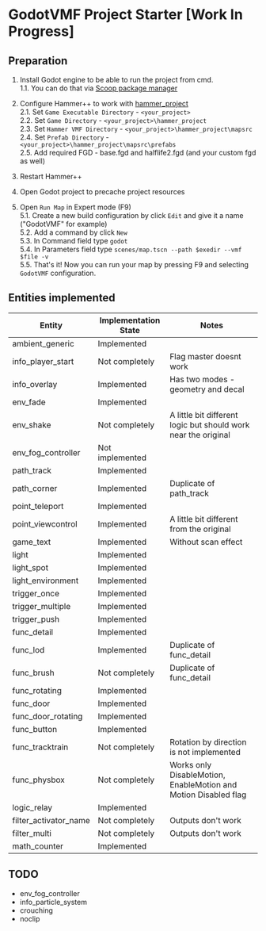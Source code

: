 # GodotVMF Project Starter [Work In Progress]

## Preparation
1. Install Godot engine to be able to run the project from cmd.  
1.1. You can do that via [Scoop package manager](https://scoop.sh/#/apps?q=godot&id=2fdd7b453f1ef3161d01986e2051c646911a642c)

2. Configure Hammer++ to work with [hammer_project](/hammer_project)  
2.1. Set `Game Executable Directory` - `<your_project>`  
2.2. Set `Game Directory` - `<your_project>\hammer_project`  
2.3. Set `Hammer VMF Directory` - `<your_project>\hammer_project\mapsrc`  
2.4. Set `Prefab Directory` - `<your_project>\hammer_project\mapsrc\prefabs`  
2.5. Add required FGD - base.fgd and halflife2.fgd (and your custom fgd as well)  

3. Restart Hammer++  

4. Open Godot project to precache project resources

5. Open `Run Map` in Expert mode (F9)  
5.1. Create a new build configuration by click `Edit` and give it a name ("GodotVMF" for example)  
5.2. Add a command by click `New`  
5.3. In Command field type `godot`  
5.4. In Parameters field type `scenes/map.tscn --path $exedir --vmf $file -v`  
5.5. That's it! Now you can run your map by pressing F9 and selecting `GodotVMF` configuration.
 
## Entities implemented
| Entity | Implementation State | Notes |
| --- | --- | --- |
| ambient_generic | Implemented | |
| info_player_start | Not completely | Flag master doesnt work |
| info_overlay | Implemented | Has two modes - geometry and decal |
| env_fade | Implemented | |
| env_shake | Not completely | A little bit different logic but should work near the original |
| env_fog_controller | Not implemented | |
| path_track | Implemented | |
| path_corner | Implemented | Duplicate of path_track |
| point_teleport | Implemented | |
| point_viewcontrol | Implemented | A little bit different from the original  |
| game_text | Implemented | Without scan effect |
| light | Implemented | |
| light_spot | Implemented | |
| light_environment | Implemented | |
| trigger_once | Implemented | |
| trigger_multiple | Implemented | |
| trigger_push | Implemented | |
| func_detail | Implemented | |
| func_lod | Implemented | Duplicate of func_detail |
| func_brush | Not completely | Duplicate of func_detail |
| func_rotating | Implemented | |
| func_door | Implemented | |
| func_door_rotating | Implemented | |
| func_button | Implemented | |
| func_tracktrain | Not completely | Rotation by direction is not implemented |
| func_physbox | Not completely | Works only DisableMotion, EnableMotion and Motion Disabled flag |
| logic_relay | Implemented | |
| filter_activator_name | Not completely | Outputs don't work |
| filter_multi | Not completely | Outputs don't work |
| math_counter | Implemented | |

## TODO
- env_fog_controller
- info_particle_system
- crouching
- noclip

